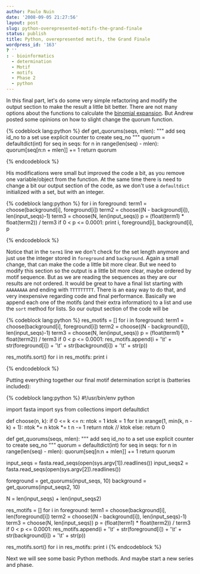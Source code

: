 ```yaml
---
author: Paulo Nuin
date: '2008-09-05 21:27:56'
layout: post
slug: python-overepresented-motifs-the-grand-finale
status: publish
title: Python, overepresented motifs, the Grand Finale
wordpress_id: '163'
? ''
: - bioinformatics
  - determination
  - Motif
  - motifs
  - Phase 2
  - python
---
```


In this final part, let's do some very simple refactoring and modify the
output section to make the result a little bit better. There are not
many options about the functions to calculate the [binomial
expansion](http://en.wikipedia.org/wiki/Binomial_theorem "Binomial theorem").
But Andrew posted some opinions on how to slight change the quorum
function. 

{% codeblock lang:python %}
def get_quorums(seqs, mlen):
    """
    add seq id_no to a set
    use explicit counter to create seq_no
    """
    quorum = defaultdict(int)
    for seq in seqs:
        for n in range(len(seq) - mlen):
            quorum[seq[n:n + mlen]] += 1
    return quorum

{% endcodeblock %} 

His modifications were small but improved the code a bit, as you remove one
variable/object from the function. At the same time there is need to
change a bit our output section of the code, as we don't use a
`defaultdict` initialized with a set, but with an integer. 

{% codeblock lang:python %}
for i in foreground:
    term1 = choose(background[i], foreground[i])
    term2 = choose((N - background[i]), len(input_seqs)-1)
    term3 = choose(N, len(input_seqs))
    p = (float(term1) * float(term2)) / term3
    if 0 < p <= 0.0001:
        print i, foreground[i], background[i], p

{% endcodeblock %}


Notice that in the `term1` line we don't check for the
set length anymore and just use the integer stored in `foreground` and
`background`. Again a small change, that can make the code a little bit
more clear. But we need to modify this section so the output is a little
bit more clear, maybe ordered by motif sequence. But as we are reading
the sequences as they are our results are not ordered. It would be great
to have a final list starting with `AAAAAAAA` and ending with `TTTTTTTTT`.
There is an easy way to do that, and very inexpensive regarding code and
final performance. Basically we append each one of the motifs (and their
extra information) to a list and use the `sort` method for lists. So our
output section of the code will be 

{% codeblock lang:python %}
res_motifs = []
for i in foreground:
    term1 = choose(background[i], foreground[i])
    term2 = choose((N - background[i]), len(input_seqs)-1)
    term3 = choose(N, len(input_seqs))
    p = (float(term1) * float(term2)) / term3
    if 0 < p <= 0.0001:
        res_motifs.append(i + '\t' + str(foreground[i]) + '\t' + str(background[i]) + '\t' + str(p))
 
res_motifs.sort()
for i in res_motifs:
    print i

{% endcodeblock %} 

Putting everything together our final
motif determination script is (batteries included): 

{% codeblock lang:python %}
#!/usr/bin/env python
 
import fasta
import sys
from collections import defaultdict
 
def choose(n, k):
    if 0 <= k <= n:
        ntok = 1
        ktok = 1
        for t in xrange(1, min(k, n - k) + 1):
            ntok *= n
            ktok *= t
            n -= 1
        return ntok // ktok
    else:
        return 0
 
def get_quorums(seqs, mlen):
    """
    add seq id_no to a set
    use explicit counter to create seq_no
    """
    quorum = defaultdict(int)
    for seq in seqs:
        for n in range(len(seq) - mlen):
            quorum[seq[n:n + mlen]] += 1
    return quorum
 
input_seqs = fasta.read_seqs(open(sys.argv[1]).readlines())
input_seqs2 = fasta.read_seqs(open(sys.argv[2]).readlines())
 
foreground = get_quorums(input_seqs, 10)
background = get_quorums(input_seqs2, 10)
 
N = len(input_seqs) + len(input_seqs2)
 
res_motifs = []
for i in foreground:
    term1 = choose(background[i], len(foreground[i])
    term2 = choose((N - background[i]), len(input_seqs)-1)
    term3 = choose(N, len(input_seqs))
    p = (float(term1) * float(term2)) / term3
    if 0 < p <= 0.0001:
        res_motifs.append(i + '\t' + str(foreground[i]) + '\t' + str(background[i]) + '\t' + str(p))
 
res_motifs.sort()
for i in res_motifs:
    print i
{% endcodeblock %} 

Next we will see some basic Python methods. And maybe start a new series and phase.